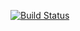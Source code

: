 [![Build Status](https://travis-ci.com/Victor-Kinoti/SendIT.svg?branch=ch-tests-161805245)](https://travis-ci.com/Victor-Kinoti/SendIT)
